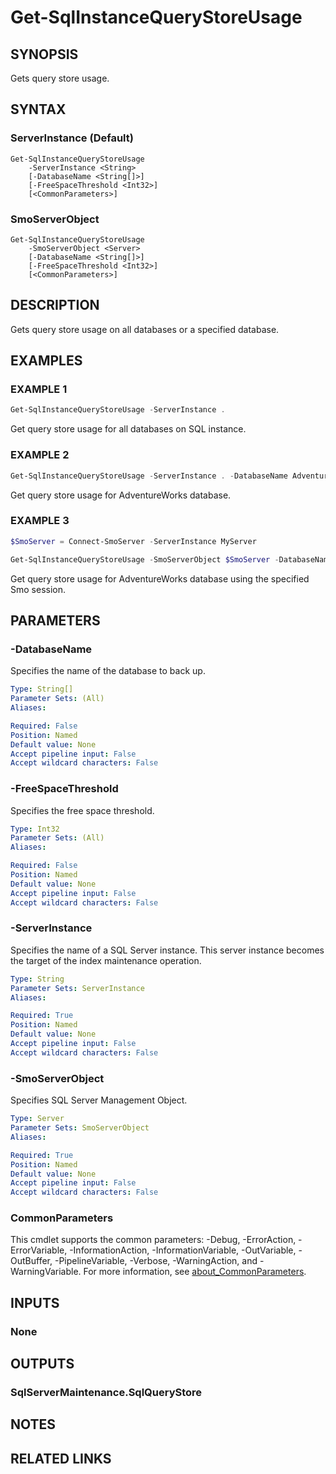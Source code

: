﻿---
external help file: SqlServerMaintenance-help.xml
Module Name: SqlServerMaintenance
online version:
schema: 2.0.0
---

# Get-SqlInstanceQueryStoreUsage

## SYNOPSIS
Gets query store usage.

## SYNTAX

### ServerInstance (Default)
```
Get-SqlInstanceQueryStoreUsage
	-ServerInstance <String>
	[-DatabaseName <String[]>]
	[-FreeSpaceThreshold <Int32>]
	[<CommonParameters>]
```

### SmoServerObject
```
Get-SqlInstanceQueryStoreUsage
	-SmoServerObject <Server>
	[-DatabaseName <String[]>]
	[-FreeSpaceThreshold <Int32>]
	[<CommonParameters>]
```

## DESCRIPTION
Gets query store usage on all databases or a specified database.

## EXAMPLES

### EXAMPLE 1
```powershell
Get-SqlInstanceQueryStoreUsage -ServerInstance .
```

Get query store usage for all databases  on SQL instance.

### EXAMPLE 2
```powershell
Get-SqlInstanceQueryStoreUsage -ServerInstance . -DatabaseName AdventureWorks
```

Get query store usage for AdventureWorks database.

### EXAMPLE 3
```powershell
$SmoServer = Connect-SmoServer -ServerInstance MyServer

Get-SqlInstanceQueryStoreUsage -SmoServerObject $SmoServer -DatabaseName AdventureWorks
```

Get query store usage for AdventureWorks database using the specified Smo session.

## PARAMETERS

### -DatabaseName
Specifies the name of the database to back up.

```yaml
Type: String[]
Parameter Sets: (All)
Aliases:

Required: False
Position: Named
Default value: None
Accept pipeline input: False
Accept wildcard characters: False
```

### -FreeSpaceThreshold
Specifies the free space threshold.

```yaml
Type: Int32
Parameter Sets: (All)
Aliases:

Required: False
Position: Named
Default value: None
Accept pipeline input: False
Accept wildcard characters: False
```

### -ServerInstance
Specifies the name of a SQL Server instance.
This server instance becomes the target of the index maintenance operation.

```yaml
Type: String
Parameter Sets: ServerInstance
Aliases:

Required: True
Position: Named
Default value: None
Accept pipeline input: False
Accept wildcard characters: False
```

### -SmoServerObject
Specifies SQL Server Management Object.

```yaml
Type: Server
Parameter Sets: SmoServerObject
Aliases:

Required: True
Position: Named
Default value: None
Accept pipeline input: False
Accept wildcard characters: False
```

### CommonParameters
This cmdlet supports the common parameters: -Debug, -ErrorAction, -ErrorVariable, -InformationAction, -InformationVariable, -OutVariable, -OutBuffer, -PipelineVariable, -Verbose, -WarningAction, and -WarningVariable. For more information, see [about_CommonParameters](http://go.microsoft.com/fwlink/?LinkID=113216).

## INPUTS

### None

## OUTPUTS

### SqlServerMaintenance.SqlQueryStore

## NOTES

## RELATED LINKS
